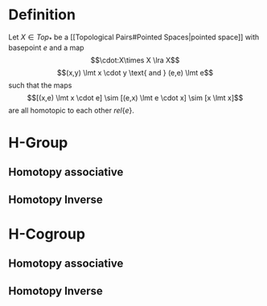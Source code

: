 # Definition
Let $X \in Top_*$  be a [[Topological Pairs#Pointed Spaces|pointed space]] with basepoint $e$ and a map 
$$\cdot:X\times X \lra X$$
$$(x,y) \lmt x \cdot y \text{ and } (e,e) \lmt e$$
such that the maps
$$[(x,e) \lmt x \cdot e] \sim [(e,x) \lmt e \cdot x] \sim [x \lmt x]$$
are all homotopic to each other $rel\{e\}$.

# H-Group
## Homotopy associative
## Homotopy Inverse


# H-Cogroup
## Homotopy associative
## Homotopy Inverse

